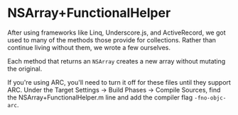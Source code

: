 NSArray+FunctionalHelper
========================

After using frameworks like Linq, Underscore.js, and ActiveRecord, we got used to many of the methods those provide for collections. Rather than continue living without them, we wrote a few ourselves.

Each method that returns an `NSArray` creates a new array without mutating the original.

If you're using ARC, you'll need to turn it off for these files until they support ARC. Under the Target Settings -> Build Phases -> Compile Sources, find the NSArray+FunctionalHelper.m line and add the compiler flag `-fno-objc-arc`.